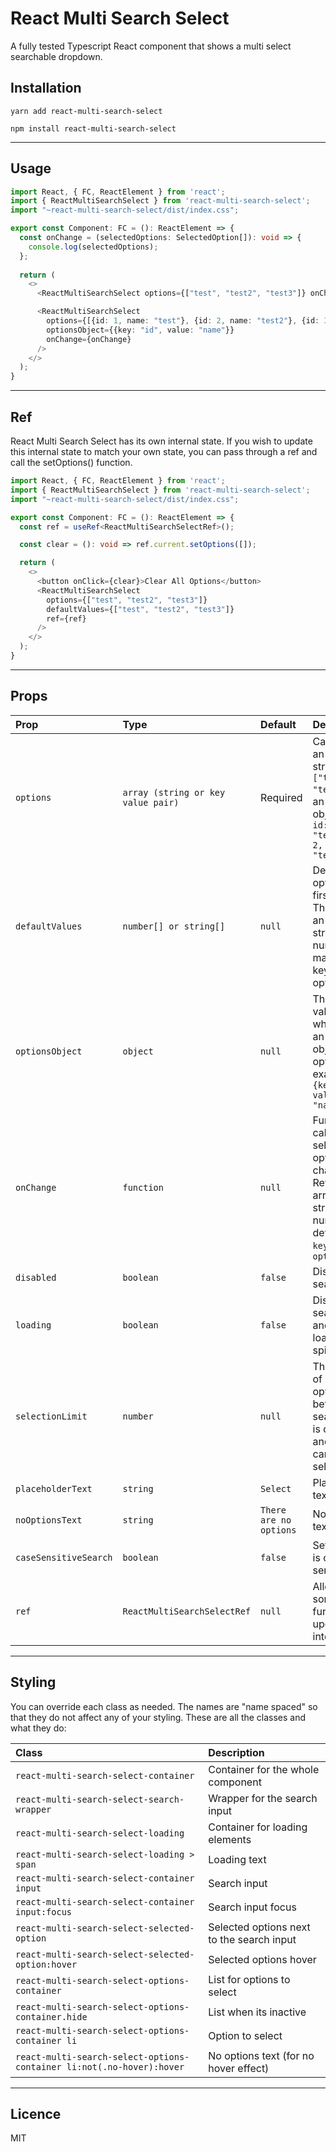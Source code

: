 # React Multi Search Select

A fully tested Typescript React component that shows a multi select searchable dropdown.

## Installation
```
yarn add react-multi-search-select
```
```
npm install react-multi-search-select
```
----

## Usage
```ts
import React, { FC, ReactElement } from 'react';
import { ReactMultiSearchSelect } from 'react-multi-search-select';
import "~react-multi-search-select/dist/index.css";

export const Component: FC = (): ReactElement => {
  const onChange = (selectedOptions: SelectedOption[]): void => {
    console.log(selectedOptions);
  };
  
  return (
    <>
      <ReactMultiSearchSelect options={["test", "test2", "test3"]} onChange={onChange} />

      <ReactMultiSearchSelect
        options={[{id: 1, name: "test"}, {id: 2, name: "test2"}, {id: 3, name: "test3"}]}
        optionsObject={{key: "id", value: "name"}}
        onChange={onChange}
      />
    </>
  );
}

```

----

## Ref

React Multi Search Select has its own internal state. If you wish to update this internal state to match your own state,
you can pass through a ref and call the setOptions() function.

```ts
import React, { FC, ReactElement } from 'react';
import { ReactMultiSearchSelect } from 'react-multi-search-select';
import "~react-multi-search-select/dist/index.css";

export const Component: FC = (): ReactElement => {
  const ref = useRef<ReactMultiSearchSelectRef>();

  const clear = (): void => ref.current.setOptions([]);

  return (
    <>
      <button onClick={clear}>Clear All Options</button>
      <ReactMultiSearchSelect
        options={["test", "test2", "test3"]}
        defaultValues={["test", "test2", "test3"]}
        ref={ref}
      />
    </>
  );
}

```

----

## Props

| Prop  | Type  | Default | Description |
|:--------- | :---- | :----   |:----  |
| `options` | `array (string or key value pair)` | Required | Can either be an array of strings: `["test", "test2"]` or an array of objects: `[{ id: 1, name: "test}, { id: 2, name: "test2}]`|
| `defaultValues` | `number[] or string[]` | `null` | Default options when first loaded. This is either an array of strings or numbers that matches the key if using optionsObject|
| `optionsObject` | `object` | `null` | The key and value to show when using an array of objects for options. For example: `{key: "id", value: "name"}`|
| `onChange` | `function` | `null` | Function to call when the selected options are changed. Returns an array of either string or number defined by `key` if using `optionsObject`|
| `disabled` | `boolean` | `false` | Disables search input|
| `loading` | `boolean` | `false` | Disables search input and shows loading spinner|
| `selectionLimit` | `number` | `null` | The amount of selected options before the search input is disabled and no more can be selected|
| `placeholderText` | `string` | `Select` | Place holder text|
| `noOptionsText` | `string` | `There are no options` | No options text|
| `caseSensitiveSearch` | `boolean` | `false` | Sets if search is case sensitive|
| `ref` | `ReactMultiSearchSelectRef` | `null` | Allows calling some functions to update the internal state|

----

## Styling 

You can override each class as needed. The names are "name spaced" so that they do not affect any of your styling. These are all the classes and what they do:

| Class | Description|
|:--------- | :----|
| `react-multi-search-select-container` | Container for the whole component|
| `react-multi-search-select-search-wrapper` | Wrapper for the search input|
| `react-multi-search-select-loading` | Container for loading elements|
| `react-multi-search-select-loading > span` | Loading text|
| `react-multi-search-select-container input` | Search input|
| `react-multi-search-select-container input:focus` | Search input focus|
| `react-multi-search-select-selected-option` | Selected options next to the search input|
| `react-multi-search-select-selected-option:hover` | Selected options hover|
| `react-multi-search-select-options-container` | List for options to select|
| `react-multi-search-select-options-container.hide` | List when its inactive|
| `react-multi-search-select-options-container li` | Option to select|
| `react-multi-search-select-options-container li:not(.no-hover):hover` | No options text (for no hover effect)|

----

## Licence
MIT
